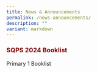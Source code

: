 ```yaml
---
title: News & Announcements
permalink: /news-announcements/
description: ""
variant: markdown
---
```

<h3><strong><span style="color: #800000;">SQPS 2024 Booklist</span></strong></h3>

[](/files/Booklist%202024/SQPS_2024_P1_BOOKLIST.pdf)Primary 1 Booklist